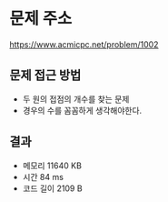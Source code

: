 # 문제 주소
https://www.acmicpc.net/problem/1002

## 문제 접근 방법
* 두 원의 접점의 개수를 찾는 문제
* 경우의 수를 꼼꼼하게 생각해야한다.

## 결과
- 메모리 11640 KB
- 시간 84 ms
- 코드 길이 2109 B
